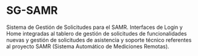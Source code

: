 # SG-SAMR
Sistema de Gestión de Solicitudes para el SAMR. Interfaces de Login y Home integradas al tablero de gestión de solicitudes de funcionalidades nuevas y gestión de solicitudes de asistencia y soporte técnico referentes al proyecto SAMR (Sistema Automático de Mediciones Remotas).

